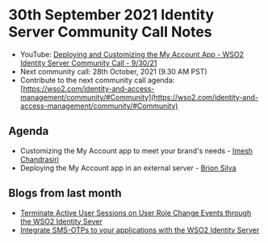 # 30th September 2021 Identity Server Community Call Notes

-   YouTube: [Deploying and Customizing the My Account App - WSO2 Identity Server Community Call - 9/30/21](https://www.youtube.com/watch?v=3Zfs5BSBuqw)
-   Next community call: 28th October, 2021 (9.30 AM PST)
-   Contribute to the next community call agenda: [https://wso2.com/identity-and-access-management/community/#Community](https://wso2.com/identity-and-access-management/community/#Community)

## Agenda

-   Customizing the My Account app to meet your brand's needs - [Imesh Chandrasiri](https://www.github.com/dimalChandrasiri)
-   Deploying the My Account app in an external server - [Brion Silva](https://www.github.com/brionmario)

## Blogs from last month

* [Terminate Active User Sessions on User Role Change Events through the WSO2 Identity Sever](https://medium.com/@deshankoswatte/terminate-active-user-sessions-on-user-role-change-events-through-the-wso2-identity-sever-2462cf46eff8)
* [Integrate SMS-OTPs to your applications with the WSO2 Identity Server](https://maneeshaindrachapa.medium.com/integrate-sms-otps-to-your-applications-with-the-wso2-identity-server-ac34898bcc99)
